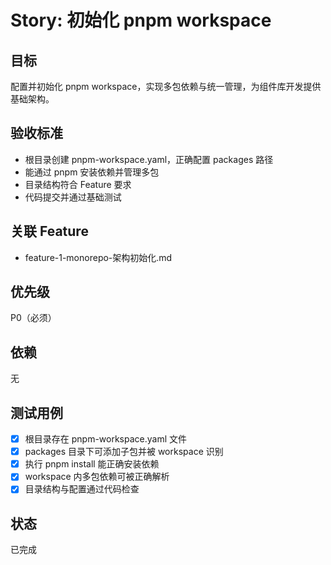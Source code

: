 # Story: 初始化 pnpm workspace

## 目标

配置并初始化 pnpm workspace，实现多包依赖与统一管理，为组件库开发提供基础架构。

## 验收标准

- 根目录创建 pnpm-workspace.yaml，正确配置 packages 路径
- 能通过 pnpm 安装依赖并管理多包
- 目录结构符合 Feature 要求
- 代码提交并通过基础测试

## 关联 Feature

- feature-1-monorepo-架构初始化.md

## 优先级

P0（必须）

## 依赖

无

## 测试用例

- [x] 根目录存在 pnpm-workspace.yaml 文件
- [x] packages 目录下可添加子包并被 workspace 识别
- [x] 执行 pnpm install 能正确安装依赖
- [x] workspace 内多包依赖可被正确解析
- [x] 目录结构与配置通过代码检查

## 状态

已完成
